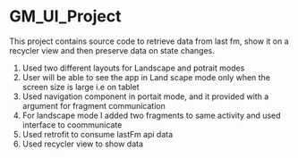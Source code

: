 # GM_UI_Project
This project contains source code to retrieve data  from last fm, show it on a recycler view and then preserve data on state changes. 


1. Used two different layouts for Landscape and potrait modes
2. User will be able to see the app in Land scape mode only when the screen size is large i.e on tablet 
3. Used navigation component in portait mode, and it provided with a argument for fragment communication 
4. For landscape mode I added two fragments to same activity and used interface to coommunicate
5. Used retrofit to consume lastFm api data
6. Used recycler view to show data
